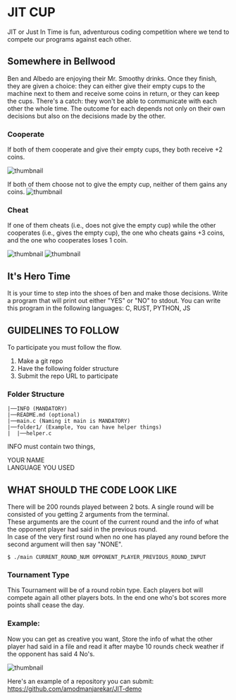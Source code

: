 # JIT CUP

JIT or Just In Time is fun, adventurous coding competition where we tend to compete our programs against each other.

## Somewhere in Bellwood

Ben and Albedo are enjoying their Mr. Smoothy drinks. Once they finish, they are given a choice: they can either give their empty cups to the machine next to them and receive some coins in return, or they can keep the cups. There's a catch: they won't be able to communicate with each other the whole time. The outcome for each depends not only on their own decisions but also on the decisions made by the other.

### Cooperate

If both of them cooperate and give their empty cups, they both receive +2 coins.

![thumbnail](./states/YY.png)

If both of them choose not to give the empty cup, neither of them gains any coins.
![thumbnail](./states/NN.png)

### Cheat

If one of them cheats (i.e., does not give the empty cup) while the other cooperates (i.e., gives the empty cup), the one who cheats gains +3 coins, and the one who cooperates loses 1 coin.

![thumbnail](./states/NY.png)
![thumbnail](./states/YN.png)

## It's Hero Time

It is your time to step into the shoes of ben and make those decisions.
Write a program that will print out either "YES" or "NO" to stdout.
You can write this program in the following languages: C, RUST, PYTHON, JS

## GUIDELINES TO FOLLOW

To participate you must follow the flow.

1. Make a git repo
2. Have the following folder structure
3. Submit the repo URL to participate

### Folder Structure

```
|──INFO (MANDATORY)
|──README.md (optional)
|──main.c (Naming it main is MANDATORY)
|──folder1/ (Example, You can have helper things)
|  |──helper.c
```

INFO must contain two things,

YOUR NAME<br>
LANGUAGE YOU USED

## WHAT SHOULD THE CODE LOOK LIKE

There will be 200 rounds played between 2 bots. A single round will be consisted of you getting 2 arguments from the terminal.<br>
These arguments are the count of the current round and the info of what the opponent player had said in the previous round.<br>
In case of the very first round when no one has played any round before the second argument will then say "NONE".<br>

```console
$ ./main CURRENT_ROUND_NUM OPPONENT_PLAYER_PREVIOUS_ROUND_INPUT
```

### Tournament Type

This Tournament will be of a round robin type. Each players bot will compete again all other players bots.
In the end one who's bot scores more points shall cease the day.

### Example:

Now you can get as creative you want, Store the info of what the other player had said in a file and read it after maybe 10 rounds
check weather if the opponent has said 4 No's.

![thumbnail](./states/Example.png)

Here's an example of a repository you can submit: https://github.com/amodmanjarekar/JIT-demo
